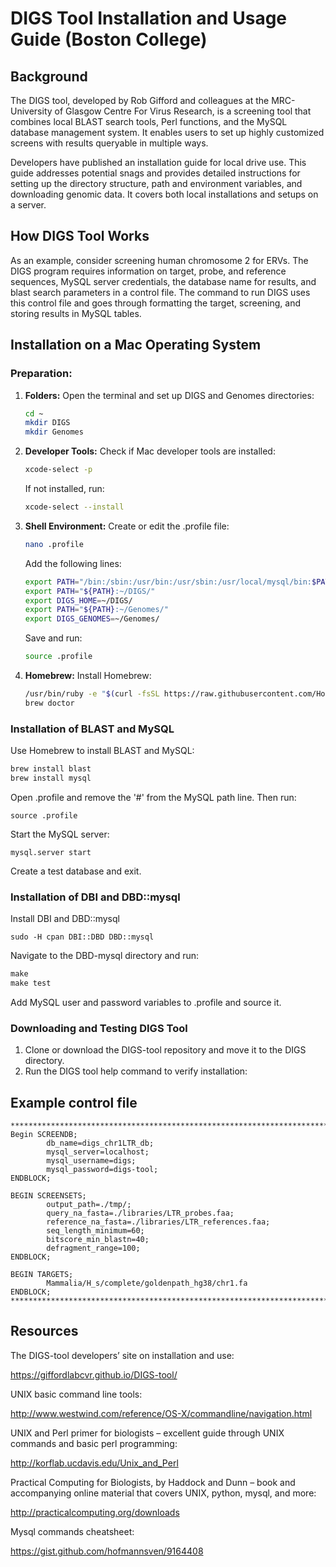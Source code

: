 # DIGS Tool Installation and Usage Guide (Boston College)

## Background

The DIGS tool, developed by Rob Gifford and colleagues at the MRC-University of Glasgow Centre For Virus Research, is a screening tool that combines local BLAST search tools, Perl functions, and the MySQL database management system. It enables users to set up highly customized screens with results queryable in multiple ways.

Developers have published an installation guide for local drive use. This guide addresses potential snags and provides detailed instructions for setting up the directory structure, path and environment variables, and downloading genomic data. It covers both local installations and setups on a server.

## How DIGS Tool Works

As an example, consider screening human chromosome 2 for ERVs. The DIGS program requires information on target, probe, and reference sequences, MySQL server credentials, the database name for results, and blast search parameters in a control file. The command to run DIGS uses this control file and goes through formatting the target, screening, and storing results in MySQL tables.

## Installation on a Mac Operating System

### Preparation:

1. **Folders:** Open the terminal and set up DIGS and Genomes directories:
    ```sh
    cd ~
    mkdir DIGS
    mkdir Genomes
    ```

2. **Developer Tools:** Check if Mac developer tools are installed:
    ```sh
    xcode-select -p
    ```
    If not installed, run:
    ```sh
    xcode-select --install
    ```

3. **Shell Environment:** Create or edit the .profile file:
    ```sh
    nano .profile
    ```
    Add the following lines:
    ```sh
    export PATH="/bin:/sbin:/usr/bin:/usr/sbin:/usr/local/mysql/bin:$PATH"
    export PATH="${PATH}:~/DIGS/"
    export DIGS_HOME=~/DIGS/
    export PATH="${PATH}:~/Genomes/"
    export DIGS_GENOMES=~/Genomes/
    ```
    Save and run:
    ```sh
    source .profile
    ```

4. **Homebrew:** Install Homebrew:
    ```sh
    /usr/bin/ruby -e "$(curl -fsSL https://raw.githubusercontent.com/Homebrew/install/master/install)"
    brew doctor
    ```

### Installation of BLAST and MySQL

Use Homebrew to install BLAST and MySQL:

```sh
brew install blast
brew install mysql
```

Open .profile and remove the '#' from the MySQL path line. Then run:

`source .profile`

Start the MySQL server:

`mysql.server start`


Create a test database and exit.

### Installation of DBI and DBD::mysql

Install DBI and DBD::mysql

`sudo -H cpan DBI::DBD DBD::mysql`

Navigate to the DBD-mysql directory and run:


```perl Makefile.PL
make
make test
```

Add MySQL user and password variables to .profile and source it.


### Downloading and Testing DIGS Tool

1. Clone or download the DIGS-tool repository and move it to the DIGS directory.
2. Run the DIGS tool help command to verify installation:



## Example control file

```
***********************************************************************
Begin SCREENDB;
        db_name=digs_chr1LTR_db;
        mysql_server=localhost;
        mysql_username=digs;		
        mysql_password=digs-tool;
ENDBLOCK;

BEGIN SCREENSETS;
        output_path=./tmp/;
        query_na_fasta=./libraries/LTR_probes.faa;
        reference_na_fasta=./libraries/LTR_references.faa;
        seq_length_minimum=60;
        bitscore_min_blastn=40;
        defragment_range=100;
ENDBLOCK;

BEGIN TARGETS;
        Mammalia/H_s/complete/goldenpath_hg38/chr1.fa
ENDBLOCK;
***********************************************************************
```

## Resources

The DIGS-tool developers’ site on installation and use:

https://giffordlabcvr.github.io/DIGS-tool/

UNIX basic command line tools:

http://www.westwind.com/reference/OS-X/commandline/navigation.html

UNIX and Perl primer for biologists – excellent guide through UNIX commands and basic perl programming:

http://korflab.ucdavis.edu/Unix_and_Perl

Practical Computing for Biologists, by Haddock and Dunn – book and accompanying online material that covers UNIX, python, mysql, and more:

http://practicalcomputing.org/downloads

Mysql commands cheatsheet:

https://gist.github.com/hofmannsven/9164408





